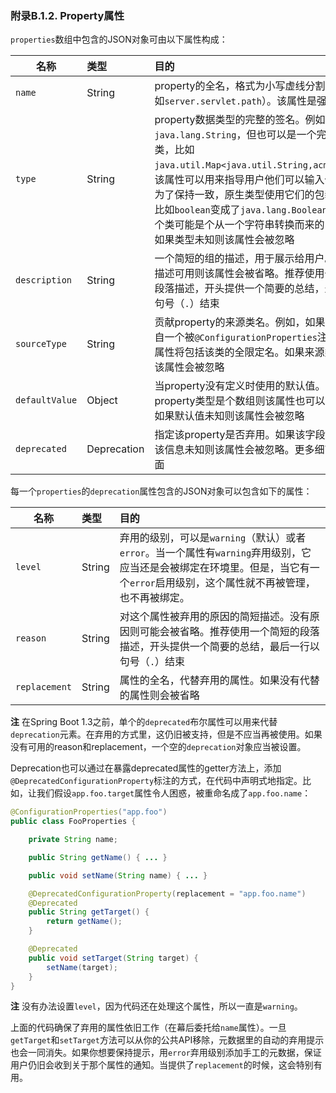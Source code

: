 ### 附录B.1.2. Property属性

`properties`数组中包含的JSON对象可由以下属性构成：

|名称|类型|目的|
|----|:----|:----|
|`name`|String|property的全名，格式为小写虚线分割的形式（比如`server.servlet.path`）。该属性是强制性的|
|`type`|String|property数据类型的完整的签名。例如`java.lang.String`，但也可以是一个完整的泛型类，比如`java.util.Map<java.util.String,acme.MyEnum>`。该属性可以用来指导用户他们可以输入值的类型。为了保持一致，原生类型使用它们的包装类代替，比如`boolean`变成了`java.lang.Boolean`。注意，这个类可能是个从一个字符串转换而来的复杂类型。如果类型未知则该属性会被忽略|
|`description`|String|一个简短的组的描述，用于展示给用户。如果没有描述可用则该属性会被省略。推荐使用一个简短的段落描述，开头提供一个简要的总结，最后一行以句号（`.`）结束|
|`sourceType`|String|贡献property的来源类名。例如，如果property来自一个被`@ConfigurationProperties`注解的类，该属性将包括该类的全限定名。如果来源类型未知则该属性会被忽略|
|`defaultValue`|Object|当property没有定义时使用的默认值。如果property类型是个数组则该属性也可以是个数组。如果默认值未知则该属性会被忽略|
|`deprecated`|Deprecation|指定该property是否弃用。如果该字段没有弃用或该信息未知则该属性会被忽略。更多细节请查看下面|

每一个`properties`的`deprecation`属性包含的JSON对象可以包含如下的属性：

|名称|类型|目的|
|----|:----|:----|
|`level`|String|弃用的级别，可以是`warning`（默认）或者`error`。当一个属性有`warning`弃用级别，它应当还是会被绑定在环境里。但是，当它有一个`error`启用级别，这个属性就不再被管理，也不再被绑定。
|`reason`|String|对这个属性被弃用的原因的简短描述。没有原因则可能会被省略。推荐使用一个简短的段落描述，开头提供一个简要的总结，最后一行以句号（`.`）结束|
|`replacement`|String|属性的全名，代替弃用的属性。如果没有代替的属性则会被省略|

**注** 在Spring Boot 1.3之前，单个的`deprecated`布尔属性可以用来代替`deprecation`元素。在弃用的方式里，这仍旧被支持，但是不应当再被使用。如果没有可用的reason和replacement，一个空的`deprecation`对象应当被设置。

Deprecation也可以通过在暴露deprecated属性的getter方法上，添加`@DeprecatedConfigurationProperty`标注的方式，在代码中声明式地指定。比如，让我们假设`app.foo.target`属性令人困惑，被重命名成了`app.foo.name`：
```java
@ConfigurationProperties("app.foo")
public class FooProperties {

    private String name;

    public String getName() { ... }

    public void setName(String name) { ... }

    @DeprecatedConfigurationProperty(replacement = "app.foo.name")
    @Deprecated
    public String getTarget() {
        return getName();
    }

    @Deprecated
    public void setTarget(String target) {
        setName(target);
    }
}
```
**注** 没有办法设置`level`，因为代码还在处理这个属性，所以一直是`warning`。

上面的代码确保了弃用的属性依旧工作（在幕后委托给`name`属性）。一旦`getTarget`和`setTarget`方法可以从你的公共API移除，元数据里的自动的弃用提示也会一同消失。如果你想要保持提示，用`error`弃用级别添加手工的元数据，保证用户仍旧会收到关于那个属性的通知。当提供了`replacement`的时候，这会特别有用。